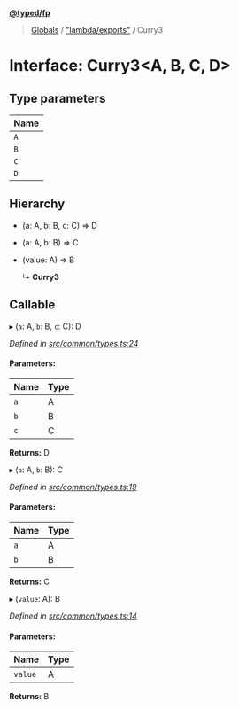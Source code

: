 **[@typed/fp](../README.md)**

> [Globals](../globals.md) / ["lambda/exports"](../modules/_lambda_exports_.md) / Curry3

# Interface: Curry3\<A, B, C, D>

## Type parameters

Name |
------ |
`A` |
`B` |
`C` |
`D` |

## Hierarchy

* (a: A, b: B, c: C) => D

* (a: A, b: B) => C

* (value: A) => B

  ↳ **Curry3**

## Callable

▸ (`a`: A, `b`: B, `c`: C): D

*Defined in [src/common/types.ts:24](https://github.com/TylorS/typed-fp/blob/ac98ca1/src/common/types.ts#L24)*

#### Parameters:

Name | Type |
------ | ------ |
`a` | A |
`b` | B |
`c` | C |

**Returns:** D

▸ (`a`: A, `b`: B): C

*Defined in [src/common/types.ts:19](https://github.com/TylorS/typed-fp/blob/ac98ca1/src/common/types.ts#L19)*

#### Parameters:

Name | Type |
------ | ------ |
`a` | A |
`b` | B |

**Returns:** C

▸ (`value`: A): B

*Defined in [src/common/types.ts:14](https://github.com/TylorS/typed-fp/blob/ac98ca1/src/common/types.ts#L14)*

#### Parameters:

Name | Type |
------ | ------ |
`value` | A |

**Returns:** B
